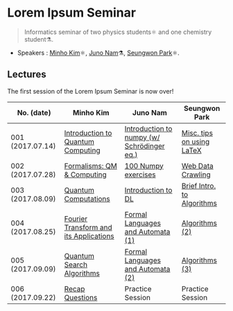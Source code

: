 # Lorem Ipsum Seminar
> Informatics seminar of two physics students:atom_symbol: and one chemistry student:alembic:.

- Speakers : [Minho Kim](https://github.com/lukealk98):atom_symbol:, [Juno Nam](https://github.com/recisic):alembic:, [Seungwon Park](https://github.com/seungwonpark):atom_symbol:.

## Lectures

The first session of the Lorem Ipsum Seminar is now over!

| No. (date)       | Minho Kim                                | Juno Nam                                 | Seungwon Park                            |
| ---------------- | ---------------------------------------- | ---------------------------------------- | ---------------------------------------- |
| 001 (2017.07.14) | [Introduction to Quantum Computing](https://cdn.jsdelivr.net/gh/seungwonpark/lipsum-seminar/lukealk98/Seminar%201.pdf) | [Introduction to numpy (w/ Schrödinger eq.)](./recisic/170714/schrodinger%2Bnumpy.ipynb) | [Misc. tips on using LaTeX](https://cdn.jsdelivr.net/gh/seungwonpark/lipsum-seminar/seungwonpark/170714/LoremIpsum-170714-seungwonpark.pdf) |
| 002 (2017.07.28) | [Formalisms: QM & Computing](https://cdn.jsdelivr.net/gh/seungwonpark/lipsum-seminar/lukealk98/Seminar%202.pdf) | [100 Numpy exercises](./recisic/170728/100%20Numpy%20exercises%20with%20hint.ipynb) | [Web Data Crawling](./seungwonpark/170728/LoremIpsum-170728-seungwonpark.ipynb) |
| 003 (2017.08.09) | [Quantum Computations](https://cdn.jsdelivr.net/gh/seungwonpark/lipsum-seminar/lukealk98/Seminar%203.pdf) | [Introduction to DL](./recisic/170809/)  | [Brief Intro. to Algorithms](./seungwonpark/170809/LoremIpsum-170809-seungwonpark.ipynb) |
| 004 (2017.08.25) | [Fourier Transform and its Applications](https://cdn.jsdelivr.net/gh/seungwonpark/lipsum-seminar/lukealk98/Seminar%204.pdf)| [Formal Languages and Automata (1)](https://cdn.jsdelivr.net/gh/seungwonpark/lipsum-seminar/recisic/170825/automata-1.pdf) | [Algorithms (2)](./seungwonpark/170825/LoremIpsum-170825-seungwonpark.ipynb) |
| 005 (2017.09.09) | [Quantum Search Algorithms](https://cdn.jsdelivr.net/gh/seungwonpark/lipsum-seminar/lukealk98/Seminar%205.pdf)  | [Formal Languages and Automata (2)](https://cdn.jsdelivr.net/gh/seungwonpark/lipsum-seminar/recisic/170909/automata-2.pdf) | [Algorithms (3)](./seungwonpark/170909/LoremIpsum-170909-seungwonpark.ipynb) |
| 006 (2017.09.22) | [Recap Questions](https://cdn.jsdelivr.net/gh/seungwonpark/lipsum-seminar/lukealk98/Questions.pdf) | Practice Session | Practice Session |
